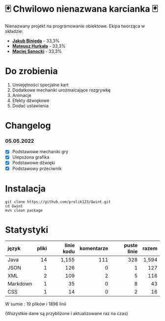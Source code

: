 # 🃏 Chwilowo nienazwana karcianka 🃏
Nienazwany projekt na programowanie obiektowe.
Ekipa tworząca w składzie:

 - **[Jakub Binięda](https://github.com/jakubbinieda)** - 33,3%
 - **[Mateusz Hurkała](https://github.com/prolik123)** - 33,3%
 - **[Maciej Sanocki](https://github.com/msanock)** - 33,3%

# Do zrobienia 
 1. Umiejętności specjalne kart
 2. Dodatkowe mechaniki urozmaicające rozgrywkę
 3. Animacje
 4. Efekty dźwiękowe
 5. Dodać ustawienia

# Changelog
 ### 05.05.2022
  - [x] Podstawowe mechaniki gry
  - [x] Ulepszona grafika
  - [x] Podstawowe dźwięki 
  - [x] Podstawowy przeciwnik

# Instalacja
```
git clone https://github.com/prolik123/Gwint.git
cd Gwint
mvn clean package
```

# Statystyki
| język | pliki | linie kodu | komentarze | puste linie | razem |
| :--- | ---: | ---: | ---: | ---: | ---: |
| Java | 14 | 1,155 | 111 | 328 | 1,594 |
| JSON | 1 | 126 | 0 | 1 | 127 |
| XML | 2 | 109 | 2 | 5 | 116 |
| Markdown | 1 | 35 | 0 | 8 | 43 |
| CSS | 1 | 14 | 0 | 2 | 16 |

W sumie : 19 plików i 1896 linii

(Wszystkie dane są przybliżone i aktualizowane raz na czas)
